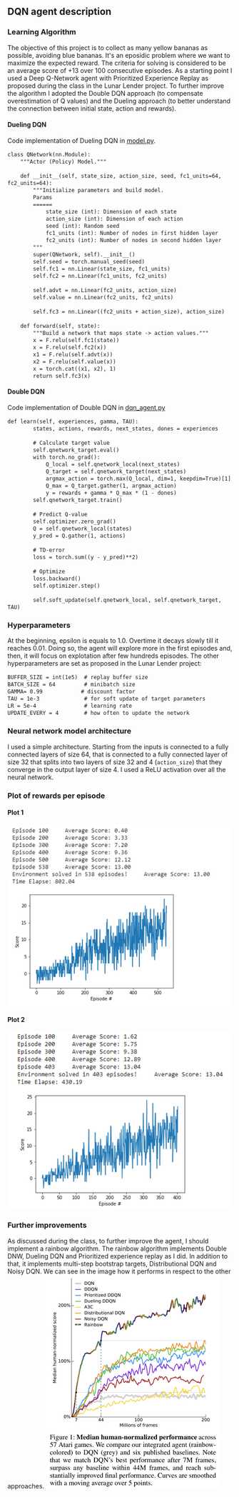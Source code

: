 ## DQN agent description

### Learning Algorithm
The objective of this project is to collect as many yellow bananas as possible, avoiding blue bananas. It's an eposidic problem where we want to maximize the expected reward.  The criteria for solving is considered to be an average score of +13 over 100 consecutive episodes.
As a starting point I used a Deep Q-Network agent with Prioritized Experience Replay as proposed during the class in the Lunar Lender project. To further improve the algorithm I adopted the Double DQN approach (to compensate overestimation of Q values) and the Dueling approach (to better understand the connection between initial state, action and rewards).

#### Dueling DQN
Code implementation of Dueling DQN in [model.py](model.py).
```
class QNetwork(nn.Module):
    """Actor (Policy) Model."""

    def __init__(self, state_size, action_size, seed, fc1_units=64, fc2_units=64):
        """Initialize parameters and build model.
        Params
        ======
            state_size (int): Dimension of each state
            action_size (int): Dimension of each action
            seed (int): Random seed
            fc1_units (int): Number of nodes in first hidden layer
            fc2_units (int): Number of nodes in second hidden layer
        """
        super(QNetwork, self).__init__()
        self.seed = torch.manual_seed(seed)
        self.fc1 = nn.Linear(state_size, fc1_units)
        self.fc2 = nn.Linear(fc1_units, fc2_units)

        self.advt = nn.Linear(fc2_units, action_size)
        self.value = nn.Linear(fc2_units, fc2_units)
        
        self.fc3 = nn.Linear((fc2_units + action_size), action_size)

    def forward(self, state):
        """Build a network that maps state -> action values."""
        x = F.relu(self.fc1(state))
        x = F.relu(self.fc2(x))
        x1 = F.relu(self.advt(x))
        x2 = F.relu(self.value(x))
        x = torch.cat((x1, x2), 1)
        return self.fc3(x)
```

#### Double DQN
Code implementation of Double DQN in [dqn_agent.py](dqn_agent.py)
```
def learn(self, experiences, gamma, TAU):
        states, actions, rewards, next_states, dones = experiences

        # Calculate target value
        self.qnetwork_target.eval()
        with torch.no_grad():
            Q_local = self.qnetwork_local(next_states)
            Q_target = self.qnetwork_target(next_states)
            argmax_action = torch.max(Q_local, dim=1, keepdim=True)[1]
            Q_max = Q_target.gather(1, argmax_action)
            y = rewards + gamma * Q_max * (1 - dones)
        self.qnetwork_target.train()

        # Predict Q-value
        self.optimizer.zero_grad()
        Q = self.qnetwork_local(states)
        y_pred = Q.gather(1, actions)

        # TD-error
        loss = torch.sum((y - y_pred)**2)

        # Optimize
        loss.backward()
        self.optimizer.step()

        self.soft_update(self.qnetwork_local, self.qnetwork_target, TAU)  
```

### Hyperparameters
At the beginning, epsilon is equals to 1.0. Overtime it decays slowly till it reaches 0.01. Doing so, the agent will explore more in the first episodes and, then, it will focus on explotation after few hundreds episodes. 
The other hyperparameters are set as proposed in the Lunar Lender project:
```
BUFFER_SIZE = int(1e5)  # replay buffer size
BATCH_SIZE = 64         # minibatch size
GAMMA= 0.99            # discount factor
TAU = 1e-3              # for soft update of target parameters
LR = 5e-4               # learning rate 
UPDATE_EVERY = 4        # how often to update the network
```
### Neural network model architecture
I used a simple architecture.
Starting from the inputs is connected to a fully connected layers of size 64, that is connected to a fully connected layer of size 32 that splits into two layers of size 32 and 4 (`action_size`) that they converge in the output layer of size 4. I used a ReLU activation over all the neural network.

### Plot of rewards per episode
#### Plot 1
![Plot1](/images/DQNagent.PNG)
#### Plot 2
![Plot2](/images/DQNagent2.PNG)

### Further improvements
As discussed during the class, to further improve the agent, I should implement a rainbow algorithm. The rainbow algorithm implements Double DNW, Dueling DQN and Prioritized experience replay as I did. In addition to that, it implements multi-step bootstrap targets, Distributional DQN and Noisy DQN.
We can see in the image how it performs in respect to the other approaches.
![Rainbow](/images/Rainbowresized.png)
